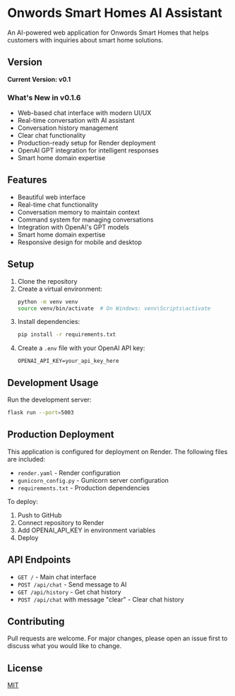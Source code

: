 # Onwords Smart Homes AI Assistant

An AI-powered web application for Onwords Smart Homes that helps customers with inquiries about smart home solutions.

## Version

**Current Version: v0.1**

### What's New in v0.1.6
- Web-based chat interface with modern UI/UX
- Real-time conversation with AI assistant
- Conversation history management
- Clear chat functionality
- Production-ready setup for Render deployment
- OpenAI GPT integration for intelligent responses
- Smart home domain expertise

## Features

- Beautiful web interface
- Real-time chat functionality
- Conversation memory to maintain context
- Command system for managing conversations
- Integration with OpenAI's GPT models
- Smart home domain expertise
- Responsive design for mobile and desktop

## Setup

1. Clone the repository
2. Create a virtual environment:
   ```bash
   python -m venv venv
   source venv/bin/activate  # On Windows: venv\Scripts\activate
   ```
3. Install dependencies:
   ```bash
   pip install -r requirements.txt
   ```
4. Create a `.env` file with your OpenAI API key:
   ```
   OPENAI_API_KEY=your_api_key_here
   ```

## Development Usage

Run the development server:
```bash
flask run --port=5003
```

## Production Deployment

This application is configured for deployment on Render. The following files are included:
- `render.yaml` - Render configuration
- `gunicorn_config.py` - Gunicorn server configuration
- `requirements.txt` - Production dependencies

To deploy:
1. Push to GitHub
2. Connect repository to Render
3. Add OPENAI_API_KEY in environment variables
4. Deploy

## API Endpoints

- `GET /` - Main chat interface
- `POST /api/chat` - Send message to AI
- `GET /api/history` - Get chat history
- `POST /api/chat` with message "clear" - Clear chat history

## Contributing

Pull requests are welcome. For major changes, please open an issue first to discuss what you would like to change.

## License

[MIT](https://choosealicense.com/licenses/mit/) 